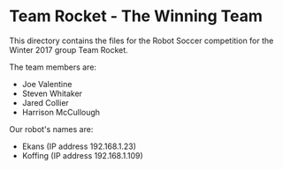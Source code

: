 Team Rocket - The Winning Team
===============================

This directory contains the files for the Robot Soccer competition for the
Winter 2017 group Team Rocket.

The team members are:
- Joe Valentine
- Steven Whitaker
- Jared Collier
- Harrison McCullough

Our robot's names are:
- Ekans   (IP address 192.168.1.23)
- Koffing (IP address 192.168.1.109)
